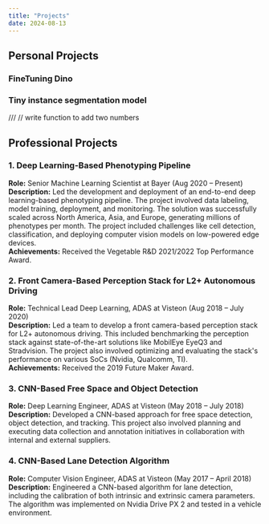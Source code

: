```yaml
---
title: "Projects"
date: 2024-08-13
---
```



## Personal Projects

### FineTuning Dino


### Tiny instance segmentation model


/// 
// write function to add two numbers


## Professional Projects

### 1. Deep Learning-Based Phenotyping Pipeline
**Role:** Senior Machine Learning Scientist at Bayer (Aug 2020 – Present)  
**Description:** Led the development and deployment of an end-to-end deep learning-based phenotyping pipeline. The project involved data labeling, model training, deployment, and monitoring. The solution was successfully scaled across North America, Asia, and Europe, generating millions of phenotypes per month. The project included challenges like cell detection, classification, and deploying computer vision models on low-powered edge devices.  
**Achievements:** Received the Vegetable R&D 2021/2022 Top Performance Award.

### 2. Front Camera-Based Perception Stack for L2+ Autonomous Driving
**Role:** Technical Lead Deep Learning, ADAS at Visteon (Aug 2018 – July 2020)  
**Description:** Led a team to develop a front camera-based perception stack for L2+ autonomous driving. This included benchmarking the perception stack against state-of-the-art solutions like MobilEye EyeQ3 and Stradvision. The project also involved optimizing and evaluating the stack's performance on various SoCs (Nvidia, Qualcomm, TI).  
**Achievements:** Received the 2019 Future Maker Award.

### 3. CNN-Based Free Space and Object Detection
**Role:** Deep Learning Engineer, ADAS at Visteon (May 2018 – July 2018)  
**Description:** Developed a CNN-based approach for free space detection, object detection, and tracking. This project also involved planning and executing data collection and annotation initiatives in collaboration with internal and external suppliers.

### 4. CNN-Based Lane Detection Algorithm
**Role:** Computer Vision Engineer, ADAS at Visteon (May 2017 – April 2018)  
**Description:** Engineered a CNN-based algorithm for lane detection, including the calibration of both intrinsic and extrinsic camera parameters. The algorithm was implemented on Nvidia Drive PX 2 and tested in a vehicle environment.

